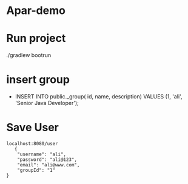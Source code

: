 # Apar-demo

# Run project

./gradlew bootrun

# insert group

* INSERT INTO public._group(
	id, name, description)
	VALUES (1, 'ali', 'Senior Java Developer');

# Save User

    localhost:8080/user
       {
	    "username": "ali",
	    "password": "ali@123",
	    "email": "ali@www.com",
	    "groupId": "1"
	}
